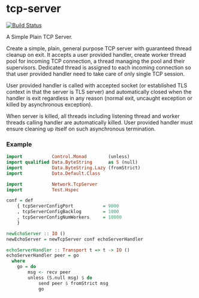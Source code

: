 # tcp-server

[![Build Status](https://travis-ci.org/nshimaza/tcp-server.svg?branch=master)](https://travis-ci.org/nshimaza/tcp-server)

A Simple Plain TCP Server.

Create a simple, plain, general purpose TCP server with guaranteed thread
cleanup on exit.  It accepts a user provided handler, create worker thread pool
for incoming TCP connection, a thread managing the pool and their supervisors.
Dedicated thread is assigned to each incoming connection so that user provided
handler need to take care of only single TCP session.

User provided handler is called with accepted socket (or established TLS context
in that the server is TLS server) and automatically closed when the handler is
exit regardless in any reason (normal exit, uncaught exception or killed by
asynchronous exception).

When server is killed, all threads including listening thread and worker threads
calling handler are automatically killed.  User provided handler must ensure
cleaning up itself on such asynchronous termination.


### Example

```haskell
import           Control.Monad        (unless)
import qualified Data.ByteString      as S (null)
import           Data.ByteString.Lazy (fromStrict)
import           Data.Default.Class

import           Network.TcpServer
import           Test.Hspec

conf = def
    { tcpServerConfigPort           = 9000
    , tcpServerConfigBacklog        = 1000
    , tcpServerConfigNumWorkers     = 10000
    }

newEchoServer :: IO ()
newEchoServer = newTcpServer conf echoServerHandler

echoServerHandler :: Transport t => t -> IO ()
echoServerHandler peer = go
  where
    go = do
        msg <- recv peer
        unless (S.null msg) $ do
            send peer $ fromStrict msg
            go
```
